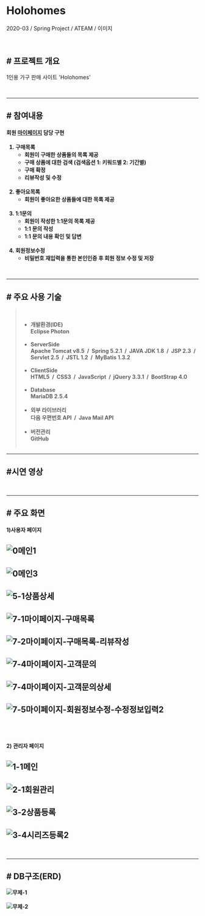 # <b>Holohomes</b>
2020-03 / Spring Project / ATEAM  / 이미지 

<br>

## <b># 프로젝트 개요</b> 
1인용 가구 판매 사이트 'Holohomes'

<br>

---
## <b># 참여내용</b> 
#### <b>회원 <u>마이페이지</u> 담당 구현<b> <br>
1. <b>구매목록</b>
   - 회원이 구매한 상품들의 목록 제공
   - 구매 상품에 대한 검색 (검색옵션 1: 키워드별 2: 기간별)
   - 구매 확정 
   - 리뷰작성 및 수정 <br><br>
2. <b>좋아요목록</b>
   - 회원이 좋아요한 상품들에 대한 목록 제공  <br><br>
3. <b>1:1문의</b>
   - 회원이 작성한 1:1문의 목록 제공
   - 1:1 문의 작성
   - 1:1 문의 내용 확인 및 답변 <br><br>
4. <b>회원정보수정</b>
   - 비밀번호 재입력을 통한 본인인증 후 회원 정보 수정 및 저장

<br>

---
## <b># 주요 사용 기술</b>
> &nbsp;
> - <b>개발환경(IDE)</b><br>
>   Eclipse Photon <br><br>
> - <b>ServerSide</b><br>
>  Apache Tomcat v8.5 &nbsp;/&nbsp; Spring 5.2.1 &nbsp;/&nbsp; JAVA JDK 1.8 &nbsp;/&nbsp; JSP 2.3 &nbsp;/&nbsp; Servlet 2.5 &nbsp;/&nbsp; JSTL 1.2 &nbsp;/&nbsp; MyBatis 1.3.2<br><br>
> - <b>ClientSide</b><br>
>   HTML5 &nbsp;/&nbsp; CSS3 &nbsp;/&nbsp; JavaScript &nbsp;/&nbsp; jQuery 3.3.1 &nbsp;/&nbsp; BootStrap 4.0  <br><br>
> - <b>Database</b><br>
>   MariaDB 2.5.4  <br><br>
> - <b>외부 라이브러리</b><br>
>   다음 우편번호 API &nbsp;/&nbsp; Java Mail API  <br><br>
> - <b>버전관리</b><br>
>   GitHub<br>
> &nbsp;



---
## <b>#시연 영상</b>

<br>

---
## <b># 주요 화면</b>
#### 1)사용자 페이지
![0메인1](https://user-images.githubusercontent.com/47082555/79615144-02e87b80-813d-11ea-8e65-82e1d1ca1115.png)
---
![0메인3](https://user-images.githubusercontent.com/47082555/79615149-07149900-813d-11ea-8e7b-4f39bcbfbee2.png)
---
![5-1상품상세](https://user-images.githubusercontent.com/47082555/79615165-0f6cd400-813d-11ea-8b59-749d494b6fc5.png)
---
![7-1마이페이지-구매목록](https://user-images.githubusercontent.com/47082555/79615314-6ffc1100-813d-11ea-97a6-9e2be5c92780.png)
---
![7-2마이페이지-구매목록-리뷰작성](https://user-images.githubusercontent.com/47082555/79615245-480cad80-813d-11ea-878e-6e6fa2ce1699.png)
---
![7-4마이페이지-고객문의](https://user-images.githubusercontent.com/47082555/79615259-535fd900-813d-11ea-97aa-f15ed9e5888e.png)
---
![7-4마이페이지-고객문의상세](https://user-images.githubusercontent.com/47082555/79615333-7d190000-813d-11ea-966e-4a38793748fd.png)
---
![7-5마이페이지-회원정보수정-수정정보입력2](https://user-images.githubusercontent.com/47082555/79615257-522eac00-813d-11ea-8d58-c7c4b0621e25.png)
---
<br><br>

#### 2) 관리자 페이지
![1-1메인](https://user-images.githubusercontent.com/47082555/79616800-e0f0f800-8140-11ea-88d6-2fbf5dec5d4f.png)
---
![2-1회원관리](https://user-images.githubusercontent.com/47082555/79616802-e2222500-8140-11ea-883a-bf4bdb860c63.png)
---
![3-2상품등록](https://user-images.githubusercontent.com/47082555/79617103-ad629d80-8141-11ea-918b-6df2e1287a16.png)
---
![3-4시리즈등록2](https://user-images.githubusercontent.com/47082555/79617106-adfb3400-8141-11ea-92f7-295ad1eb8047.png)
---
<br>

---
## <b># DB구조(ERD)</b>
![무제-1](https://user-images.githubusercontent.com/47082555/79609101-1db4f300-8131-11ea-9c38-8534b736756c.jpg)
<br><br>
![무제-2](https://user-images.githubusercontent.com/47082555/79609106-1f7eb680-8131-11ea-9670-dbad2c6458db.jpg)





